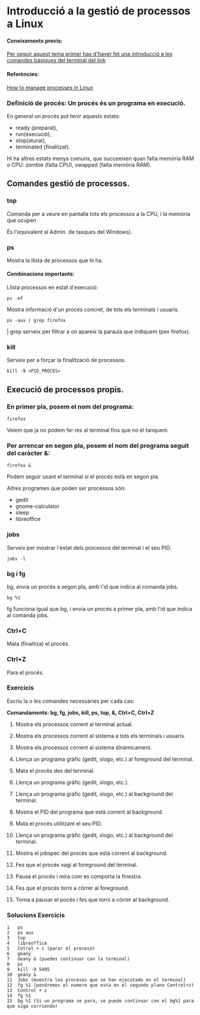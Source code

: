 # Introducció a la gestió de processos a Linux

#### Coneixements previs:
<a href="">Per seguir aquest tema primer has d'haver fet una introducció a les comandes bàsiques del terminal del link</a>

#### Referències:
<a href="https://www.digitalocean.com/community/tutorials/how-to-use-ps-kill-and-nice-to-manage-processes-in-linux">How to manage processes in Linux</a>


### Definició de procés: Un procés és un programa en execució. 

En general un procés pot tenir aquests estats: 
* ready (preparat), 
* run(execució), 
* stop(aturat), 
* terminated (finalitzat).

Hi ha altres estats menys comuns, que succeeixen quan falta memòria RAM o CPU: zombie (falta CPU), swapped (falta memòria RAM). 

## Comandes gestió de processos. 

### top

Comanda per a veure en pantalla tots els processos a la CPU, i la memòria que ocupen

És l'equivalent al Admin. de tasques del Windows).

### ps

Mostra la llista de processos que hi ha.

#### Combinacions importants:

Llista processos en estat d'execució:
```console
ps -ef
```

Mostra informació d'un procés concret, de tots els terminals i usuaris.

```console
ps -aux | grep firefox
```

| grep serveix per filtrar a on apareix la paraula que indiquem (pex firefox). 

### kill 

Serveix per a forçar la finalització de processos.

```console
kill -9 <PID_PROCES>
```

## Execució de processos propis.

### En primer pla, posem el nom del programa:

```console
firefox
```

Veiem que ja no podem fer res al terminal fins que no el tanquem.


### Per arrencar en segon pla, posem el nom del programa seguit del caràcter &:

```console
firefox &
```

Podem seguir usant el terminal si el procés està en segon pla.


Altres programes que poden ser processos són:
* gedit
* gnome-calculator
* sleep
* libreoffice


### jobs 

Serveix per mostrar l'estat dels processos del terminal i el seu PID.

```console
jobs -l
```

### bg i fg

bg, envia un procés a segon pla, amb l'id que indica al comanda jobs.
```console
bg %1
```

fg funciona igual que bg, i envia un procés a primer pla, amb l'id que indica al comanda jobs.


### Ctrl+C

Mata (finalitza) el procés. 

### Ctrl+Z

Para el procés. 


### Exercicis

Escriu la o les comandes necessàries per cada cas:

<strong>Comandaments: bg, fg, jobs, kill, ps, top, &, Ctrl+C, Ctrl+Z</strong>

1.	Mostra els processos corrent al terminal actual.

2.	Mostra els processos corrent al sistema a tots els terminals i usuaris.

3.	Mostra els processos corrent al sistema dinàmicament.

4.	Llença un programa gràfic (gedit, xlogo, etc.) al foreground del terminal.

5.	Mata el procès des del terminal.

6.	Llença un programa gràfic (gedit, xlogo, etc.).

7.	Llença un programa gràfic (gedit, xlogo, etc.) al background del terminal.

8.	Mostra el PID del programa que està corrent al background.

9.	Mata el procés utilitzant el seu PID.

10.	Llença un programa gràfic (gedit, xlogo, etc.) al background del terminal.

11.	Mostra el jobspec del procès que està corrent al background.

12.	Fes que el procés vagi al foreground del terminal.

13.	Pausa el procés i mira com es comporta la finestra.

14.	Fes que el procés torni a còrrer al foreground.

15.	Torna a pausar el pocés i fes que torni a córrer al background.



### Solucions Exercicis

```console
1	ps
2	ps aux
3	top
4	libreoffice
5	Cotrol + c (parar el proceso)
6	geany
7	Geany & (puedes continuar con la terminal)
8	ps
9	kill -9 5405
10	geany &
11	Jobs (muestra los procesos que se han ejecutado en el terminal)
12	fg %1 (pondremos el numero que esta en el segundo plano Control+z)
13	Control + z
14	fg %1
15	bg %1 (Si un programa se para, se puede continuar con el bg%1 para que siga corriendo)
```
